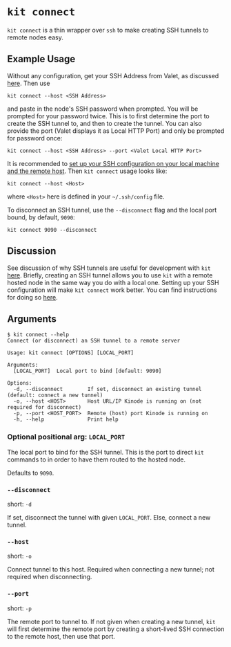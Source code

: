 # `kit connect`

`kit connect` is a thin wrapper over `ssh` to make creating SSH tunnels to remote nodes easy.

## Example Usage

Without any configuration, get your SSH Address from Valet, as discussed [here](../hosted-nodes.md#accessing-your-kinodes-terminal).
Then use
```
kit connect --host <SSH Address>
```
and paste in the node's SSH password when prompted.
You will be prompted for your password twice.
This is to first determine the port to create the SSH tunnel to, and then to create the tunnel.
You can also provide the port (Valet displays it as Local HTTP Port) and only be prompted for password once:
```
kit connect --host <SSH Address> --port <Valet Local HTTP Port>
```

It is recommended to [set up your SSH configuration on your local machine and the remote host](../hosted-nodes.md#using-ssh-keys).
Then `kit connect` usage looks like:
```
kit connect --host <Host>
```
where `<Host>` here is defined in your `~/.ssh/config` file.

To disconnect an SSH tunnel, use the `--disconnect` flag and the local port bound, by default, `9090`:
```
kit connect 9090 --disconnect
```

## Discussion

See discussion of why SSH tunnels are useful for development with `kit` [here](../hosted-nodes.md#using-kit-with-your-hosted-node).
Briefly, creating an SSH tunnel allows you to use `kit` with a remote hosted node in the same way you do with a local one.
Setting up your SSH configuration will make `kit connect` work better.
You can find instructions for doing so [here](../hosted-nodes.md#using-ssh-keys).

## Arguments

```
$ kit connect --help
Connect (or disconnect) an SSH tunnel to a remote server

Usage: kit connect [OPTIONS] [LOCAL_PORT]

Arguments:
  [LOCAL_PORT]  Local port to bind [default: 9090]

Options:
  -d, --disconnect        If set, disconnect an existing tunnel (default: connect a new tunnel)
  -o, --host <HOST>       Host URL/IP Kinode is running on (not required for disconnect)
  -p, --port <HOST_PORT>  Remote (host) port Kinode is running on
  -h, --help              Print help
```

### Optional positional arg: `LOCAL_PORT`

The local port to bind for the SSH tunnel.
This is the port to direct `kit` commands to in order to have them routed to the hosted node.

Defaults to `9090`.

### `--disconnect`

short: `-d`

If set, disconnect the tunnel with given `LOCAL_PORT`.
Else, connect a new tunnel.

### `--host`

short: `-o`

Connect tunnel to this host.
Required when connecting a new tunnel; not required when disconnecting.

### `--port`

short: `-p`

The remote port to tunnel to.
If not given when creating a new tunnel, `kit` will first determine the remote port by creating a short-lived SSH connection to the remote host, then use that port.
